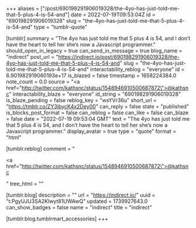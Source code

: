 +++
aliases = ["/post/690198291906019328/the-4yo-has-just-told-me-that-5-plus-4-is-54-and"]
date = 2022-07-19T09:53:04Z
id = "690198291906019328"
slug = "the-4yo-has-just-told-me-that-5-plus-4-is-54-and"
type = "tumblr-quote"

[tumblr]
summary = "The 4yo has just told me that 5 plus 4 is 54, and I don’t have the heart to tell her she’s now a Javascript programmer."
should_open_in_legacy = true
can_send_in_message = true
blog_name = "indirect"
post_url = "https://indirect.io/post/690198291906019328/the-4yo-has-just-told-me-that-5-plus-4-is-54-and"
slug = "the-4yo-has-just-told-me-that-5-plus-4-is-54-and"
interactability_reblog = "everyone"
id = 6.901982919060193e+17
is_blazed = false
timestamp = 1658224384.0
note_count = 0.0
source = "<a href=\"http://twitter.com/kathsnc/status/1548946910500687872\">@kathsnc</a>"
interactability_blaze = "everyone"
id_string = "690198291906019328"
is_blaze_pending = false
reblog_key = "wsYVr36u"
short_url = "https://tmblr.co/ZY3jbycK4x2Dey00"
can_reply = false
state = "published"
is_blocks_post_format = false
can_reblog = false
can_like = false
can_blaze = false
date = "2022-07-19 09:53:04 GMT"
text = "The 4yo has just told me that 5 plus 4 is 54, and I don’t have the heart to tell her she’s now a Javascript programmer."
display_avatar = true
type = "quote"
format = "html"

[tumblr.reblog]
comment = "<p><a href=\"http://twitter.com/kathsnc/status/1548946910500687872\">@kathsnc</a></p>"
tree_html = ""

[tumblr.blog]
description = ""
url = "https://indirect.io/"
uuid = "t:PgyUJU3SA2Klwyt81UWAwQ"
updated = 1739927643.0
can_show_badges = false
name = "indirect"
title = "indirect"

[tumblr.blog.tumblrmart_accessories]
+++
